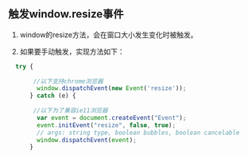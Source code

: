 触发window.resize事件
--

1. window的resize方法，会在窗口大小发生变化时被触发。

2. 如果要手动触发，实现方法如下：

```js
  try {
  
       //以下支持chrome浏览器
        window.dispatchEvent(new Event('resize'));
      } catch (e) {
      
       //以下为了兼容ie11浏览器
        var event = document.createEvent("Event");
        event.initEvent("resize", false, true);
        // args: string type, boolean bubbles, boolean cancelable
        window.dispatchEvent(event);
      }


```
